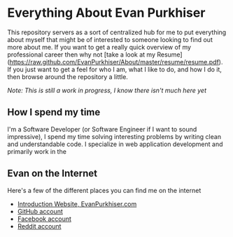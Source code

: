 # Everything About Evan Purkhiser

This repository servers as a sort of centralized hub for me to put everything
about myself that might be of interested to someone looking to find out more
about me. If you want to get a really quick overview of my professional career
then why not [take a look at my Resume]
(https://raw.github.com/EvanPurkhiser/About/master/resume/resume.pdf). If you
just want to get a feel for who I am, what I like to do, and how I do it, then
browse around the repository a little.

*Note: This is still a work in progress, I know there isn't much here yet*

## How I spend my time

I'm a Software Developer (or Software Engineer if I want to sound impressive), I
spend my time solving interesting problems by writing clean and understandable
code. I specialize in web application development and primarily work in the

## Evan on the Internet

Here's a few of the different places you can find me on the internet

 * [Introduction Website, EvanPurkhiser.com](http://evanpurkhiser.com)
 * [GitHub account](http://github.com/EvanPurkhiser)
 * [Facebook account](http://facebook.com/EvanPurkhiser)
 * [Reddit account](http://www.reddit.com/user/Evan-Purkhiser)
